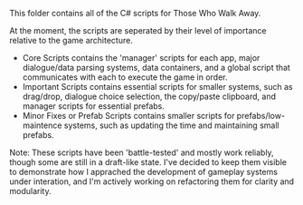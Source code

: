This folder contains all of the C# scripts for Those Who Walk Away. 

At the moment, the scripts are seperated by their level of importance relative to the game architecture. 

- Core Scripts contains the 'manager' scripts for each app, major dialogue/data parsing systems, data containers, and a global script that communicates with each to execute the game in order.
- Important Scripts contains essential scripts for smaller systems, such as drag/drop, dialogue choice selection, the copy/paste clipboard, and manager scripts for essential prefabs.
- Minor Fixes or Prefab Scripts contains smaller scripts for prefabs/low-maintence systems, such as updating the time and maintaining small prefabs.  

Note: These scripts have been 'battle-tested' and mostly work reliably, though some are still in a draft-like state. I've decided to keep them visible to demonstrate how I apprached the development of gameplay systems under interation, and I'm actively working on refactoring them for clarity and modularity. 
